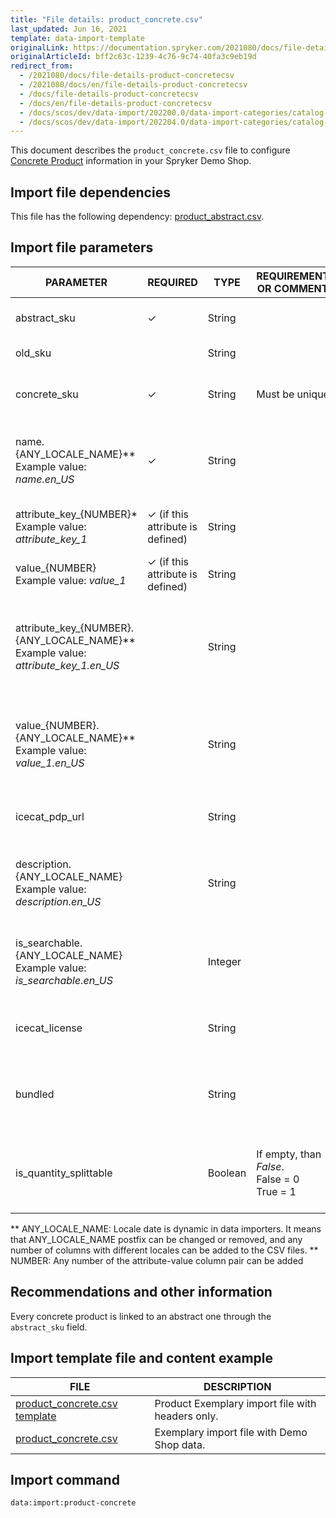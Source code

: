 ```yaml
---
title: "File details: product_concrete.csv"
last_updated: Jun 16, 2021
template: data-import-template
originalLink: https://documentation.spryker.com/2021080/docs/file-details-product-concretecsv
originalArticleId: bff2c63c-1239-4c76-9c74-40fa3c9eb19d
redirect_from:
  - /2021080/docs/file-details-product-concretecsv
  - /2021080/docs/en/file-details-product-concretecsv
  - /docs/file-details-product-concretecsv
  - /docs/en/file-details-product-concretecsv
  - /docs/scos/dev/data-import/202200.0/data-import-categories/catalog-setup/products/file-details-product-concrete.csv.html
  - /docs/scos/dev/data-import/202204.0/data-import-categories/catalog-setup/products/file-details-product-concrete.csv.html
---
```


This document describes the `product_concrete.csv` file to configure [Concrete Product](/docs/pbc/all/product-information-management/{{page.version}}/feature-overviews/product-feature-overview/product-feature-overview.html) information in your Spryker Demo Shop.


## Import file dependencies

This file has the following dependency: [ product_abstract.csv](/docs/pbc/all/product-information-management/{{page.version}}/import-and-export-data/products-data-import/file-details-product-abstract.csv.html).


## Import file parameters


| PARAMETER | REQUIRED | TYPE | REQUIREMENTS OR COMMENTS | DESCRIPTION |
| --- | --- | --- | --- | --- |
| abstract_sku | &check; | String | | Name of the product, in locale US. |
| old_sku |  | String | | Old SKU identifier. |
| concrete_sku | &check;  | String | Must be unique. |  SKU identifier of the concrete product. |
| name.{ANY_LOCALE_NAME}**<br>Example value: *name.en_US* | &check; | String | | Name of the product in the specified location (US for our example). |
| attribute_key_{NUMBER}*<br>Example value: *attribute_key_1*<br> | &check; (if this attribute is defined) | String | | Product attribute key for the attribute. |
| value_{NUMBER}<br>Example value: *value_1*<br>| &check; (if this attribute is defined) | String | | Product value for the attribute. |
| attribute_key_{NUMBER}.{ANY_LOCALE_NAME}**<br>Example value: *attribute_key_1.en_US*<br> |  | String | | Product attribute key, for the first attribute, translated in the specified locale (US for our example). |
| value_{NUMBER}.{ANY_LOCALE_NAME}**<br>Example value: *value_1.en_US*<br>|  | String | | Product value for the attribute, translated in the specified locale (US for our example). |
| icecat_pdp_url |  | String | | Icecat product catalogue URL service. |
| description.{ANY_LOCALE_NAME}<br>Example value: *description.en_US*  |  | String | | Product description, translated in the specified locale (US for our example). |
| is_searchable.{ANY_LOCALE_NAME}<br>Example value: *is_searchable.en_US*|  | Integer |  | Indicates if the product is searchable in the specified locale (US for our example). |
| icecat_license |  | String |  | Icecat product catalogue license code. |
| bundled |  | String | | Products SKUs separated by comas, that are part of the bundle. |
| is_quantity_splittable |  | Boolean |If empty, than *False*.<br>False = 0<br>True = 1 | To be considered a new product until this presented date. |


** ANY_LOCALE_NAME: Locale date is dynamic in data importers. It means that ANY_LOCALE_NAME postfix can be changed or removed, and any number of columns with different locales can be added to the CSV files.
** NUMBER: Any number of  the attribute-value column pair can be added


## Recommendations and other information

Every concrete product is linked to an abstract one through the `abstract_sku` field.

## Import template file and content example

| FILE | DESCRIPTION |
| --- | --- |
| [product_concrete.csv template](https://spryker.s3.eu-central-1.amazonaws.com/docs/Developer+Guide/Back-End/Data+Manipulation/Data+Ingestion/Data+Import/Data+Import+Categories/Catalog+Setup/Products/Template+product_concrete.csv) | Product Exemplary import file with headers only. |
| [product_concrete.csv](https://spryker.s3.eu-central-1.amazonaws.com/docs/Developer+Guide/Back-End/Data+Manipulation/Data+Ingestion/Data+Import/Data+Import+Categories/Catalog+Setup/Products/product_concrete.csv) | Exemplary import file with Demo Shop data. |

## Import command

```bash
data:import:product-concrete
```
